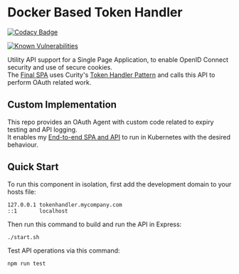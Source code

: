 # Docker Based Token Handler

[![Codacy Badge](https://app.codacy.com/project/badge/Grade/bc52d166f1624ef9a2c0cfbf283deb23)](https://www.codacy.com/gh/gary-archer/oauth.tokenhandler.docker/dashboard?utm_source=github.com&amp;utm_medium=referral&amp;utm_content=gary-archer/oauth.tokenhandler.docker&amp;utm_campaign=Badge_Grade)

[![Known Vulnerabilities](https://snyk.io/test/github/gary-archer/oauth.tokenhandler.docker/badge.svg?targetFile=package.json)](https://snyk.io/test/github/gary-archer/oauth.tokenhandler.docker?targetFile=package.json)

Utility API support for a Single Page Application, to enable OpenID Connect security and use of secure cookies.\
The [Final SPA](https://github.com/gary-archer/oauth.websample.final) uses Curity's [Token Handler Pattern](https://github.com/curityio/spa-using-token-handler) and calls this API to perform OAuth related work.

## Custom Implementation

This repo provides an OAuth Agent with custom code related to expiry testing and API logging.\
It enables my [End-to-end SPA and API](https://github.com/gary-archer/oauth.cloudnative.deployment) to run in Kubernetes with the desired behaviour.

## Quick Start

To run this component in isolation, first add the development domain to your hosts file:

```text
127.0.0.1 tokenhandler.mycompany.com
::1       localhost
````

Then run this command to build and run the API in Express:

```bash
./start.sh
```

Test API operations via this command:

```bash
npm run test
```
